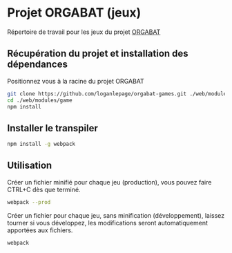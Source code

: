 # Projet ORGABAT (jeux)
Répertoire de travail pour les jeux du projet [ORGABAT]

## Récupération du projet et installation des dépendances
Positionnez vous à la racine du projet ORGABAT
```sh
git clone https://github.com/loganlepage/orgabat-games.git ./web/modules/game
cd ./web/modules/game
npm install
```

## Installer le transpiler
```sh
npm install -g webpack
```

## Utilisation
Créer un fichier minifié pour chaque jeu (production),
vous pouvez faire CTRL+C dès que terminé.
```sh
webpack --prod
```

Créer un fichier pour chaque jeu, sans minification (développement),
laissez tourner si vous développez, les modifications seront automatiquement apportées aux fichiers.
```sh
webpack
```







[ORGABAT]: <https://github.com/Five52/orgabat>